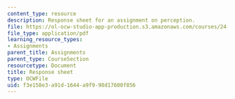 ```yaml
---
content_type: resource
description: Response sheet for an assignment on perception.
file: https://ol-ocw-studio-app-production.s3.amazonaws.com/courses/24-910-topics-in-linguistic-theory-laboratory-phonology-spring-2007/f3e158e3a91d1644a9f998d17600f856_response_sheet.pdf
file_type: application/pdf
learning_resource_types:
- Assignments
parent_title: Assignments
parent_type: CourseSection
resourcetype: Document
title: Response sheet
type: OCWFile
uid: f3e158e3-a91d-1644-a9f9-98d17600f856
---
```

